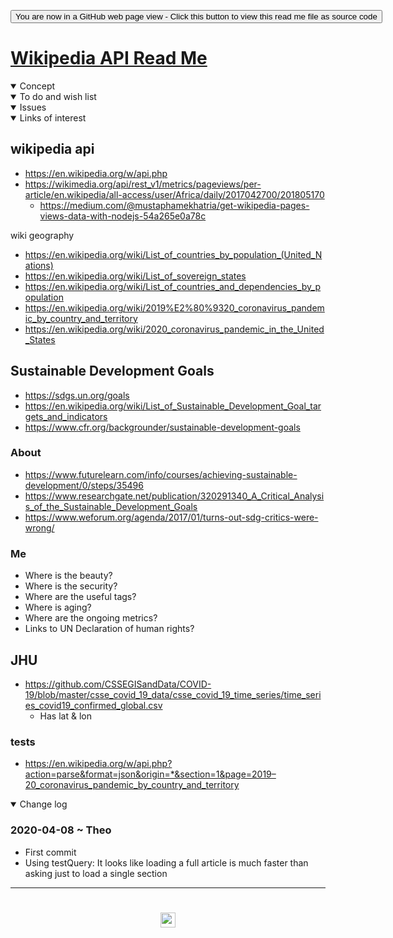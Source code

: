 <span style=display:none; >[You are now in a GitHub source code view - click this link to view Read Me file as a web page]( https://www.ladybug.tools/spider-covid-19-viz-3d/sandbox/wikipdia-api/readme.html#assets/0-templates/README.md "View file as a web page." ) </span>

<div><input type=button class = 'btn btn-secondary btn-sm' onclick=window.location.href="https://github.com/ladybug-tools/spider-covid-19-viz-3d/tree/master/sandbox/wikipedia-api";
value='You are now in a GitHub web page view - Click this button to view this read me file as source code' ></div>


# [Wikipedia API Read Me]( https://www.ladybug.tools/spider-covid-19-viz-3d/readme.html#assets/0-templates/README.md/README.md )

<!--
<iframe src=https://pushme-pullyou.github.io/ width=100% height=500px >Iframes are not viewable in GitHub source code view</iframe>
_basic-html.html_

### Full Screen: [ZZZZZ]( https://www.ladybug.tools/spider-covid-19-viz-3d//xxxxxx/xxxxxx.html )
-->

<details open >
<summary>Concept</summary>


</details>

<details open >
<summary>To do and wish list </summary>


</details>

<details open >
<summary>Issues </summary>


</details>

<details open >
<summary>Links of interest</summary>

## wikipedia api

* https://en.wikipedia.org/w/api.php
* https://wikimedia.org/api/rest_v1/metrics/pageviews/per-article/en.wikipedia/all-access/user/Africa/daily/2017042700/201805170
	* https://medium.com/@mustaphamekhatria/get-wikipedia-pages-views-data-with-nodejs-54a265e0a78c

wiki geography

* https://en.wikipedia.org/wiki/List_of_countries_by_population_(United_Nations)
* https://en.wikipedia.org/wiki/List_of_sovereign_states
* https://en.wikipedia.org/wiki/List_of_countries_and_dependencies_by_population
* https://en.wikipedia.org/wiki/2019%E2%80%9320_coronavirus_pandemic_by_country_and_territory
* https://en.wikipedia.org/wiki/2020_coronavirus_pandemic_in_the_United_States

## Sustainable Development Goals

* https://sdgs.un.org/goals
* https://en.wikipedia.org/wiki/List_of_Sustainable_Development_Goal_targets_and_indicators
* https://www.cfr.org/backgrounder/sustainable-development-goals


### About

* https://www.futurelearn.com/info/courses/achieving-sustainable-development/0/steps/35496
* https://www.researchgate.net/publication/320291340_A_Critical_Analysis_of_the_Sustainable_Development_Goals
* https://www.weforum.org/agenda/2017/01/turns-out-sdg-critics-were-wrong/

### Me

* Where is the beauty?
* Where is the security?
* Where are the useful tags?
* Where is aging?
* Where are the ongoing metrics?
* Links to UN Declaration of human rights?

## JHU

* https://github.com/CSSEGISandData/COVID-19/blob/master/csse_covid_19_data/csse_covid_19_time_series/time_series_covid19_confirmed_global.csv
	* Has lat & lon

### tests

* https://en.wikipedia.org/w/api.php?action=parse&format=json&origin=*&section=1&page=2019–20_coronavirus_pandemic_by_country_and_territory

</details>

<details open >
<summary>Change log </summary>

### 2020-04-08 ~ Theo

* First commit
* Using testQuery: It looks like loading a full article is much faster than asking just to load a single section


</details>

***

# <center title="hello!" ><a href=javascript:window.scrollTo(0,0); style=text-decoration:none; > <img src="../../assets/spider.ico" height=24 > </a></center>
